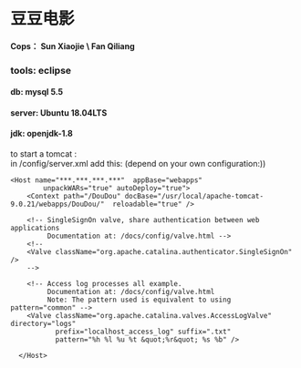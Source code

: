 # 豆豆电影

#### Cops： Sun Xiaojie \ Fan Qiliang

### tools: eclipse

#### db: mysql 5.5

#### server: Ubuntu 18.04LTS

#### jdk: openjdk-1.8

to start a tomcat :  
    in  /config/server.xml
    add this:
    (depend on your own configuration:))
    
    <Host name="***.***.***.***"  appBase="webapps"
            unpackWARs="true" autoDeploy="true">
        <Context path="/DouDou" docBase="/usr/local/apache-tomcat-9.0.21/webapps/DouDou/"  reloadable="true" />

        <!-- SingleSignOn valve, share authentication between web applications
             Documentation at: /docs/config/valve.html -->
        <!--
        <Valve className="org.apache.catalina.authenticator.SingleSignOn" />
        -->

        <!-- Access log processes all example.
             Documentation at: /docs/config/valve.html
             Note: The pattern used is equivalent to using pattern="common" -->
        <Valve className="org.apache.catalina.valves.AccessLogValve" directory="logs"
               prefix="localhost_access_log" suffix=".txt"
               pattern="%h %l %u %t &quot;%r&quot; %s %b" />

      </Host>
        
